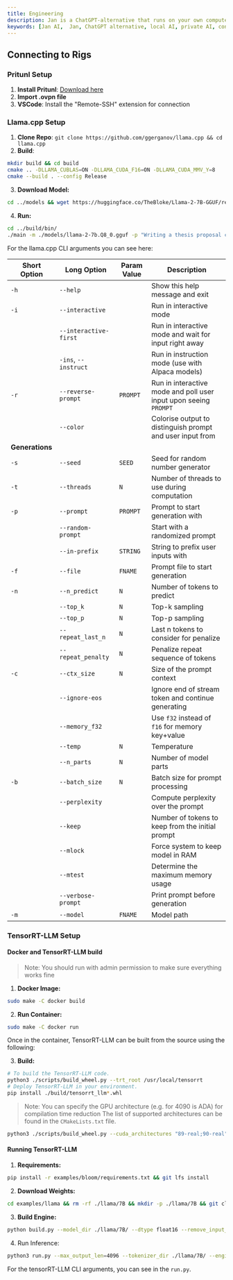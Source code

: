 ```yaml
---
title: Engineering
description: Jan is a ChatGPT-alternative that runs on your own computer, with a local API server.
keywords: [Jan AI,  Jan, ChatGPT alternative, local AI, private AI, conversational AI, no-subscription fee, large language model ]
---
```


## Connecting to Rigs

### Pritunl Setup

1. **Install Pritunl**: [Download here](https://client.pritunl.com/#install)
2. **Import .ovpn file**
3. **VSCode**: Install the "Remote-SSH" extension for connection

### Llama.cpp Setup

1. **Clone Repo**: `git clone https://github.com/ggerganov/llama.cpp && cd llama.cpp`
2. **Build**: 
```bash
mkdir build && cd build
cmake .. -DLLAMA_CUBLAS=ON -DLLAMA_CUDA_F16=ON -DLLAMA_CUDA_MMV_Y=8
cmake --build . --config Release
```
3. **Download Model:**
```bash
cd ../models && wget https://huggingface.co/TheBloke/Llama-2-7B-GGUF/resolve/main/llama-2-7b.Q8_0.gguf
```
4. **Run:**
```bash
cd ../build/bin/
./main -m ./models/llama-2-7b.Q8_0.gguf -p "Writing a thesis proposal can be done in 10 simple steps:\nStep 1:" -n 4096 -e -ngl 100 -t 48
```

For the llama.cpp CLI arguments you can see here:

| Short Option | Long Option           | Param Value | Description |
|--------------|-----------------------|-------------|-------------|
| `-h`         | `--help`              |             | Show this help message and exit |
| `-i`         | `--interactive`       |             | Run in interactive mode |
|              | `--interactive-first` |             | Run in interactive mode and wait for input right away |
|              | `-ins`, `--instruct`  |             | Run in instruction mode (use with Alpaca models) |
| `-r`         | `--reverse-prompt`    | `PROMPT`    | Run in interactive mode and poll user input upon seeing `PROMPT` |
|              | `--color`             |             | Colorise output to distinguish prompt and user input from |
|**Generations**|
| `-s`         | `--seed`              | `SEED`      | Seed for random number generator |
| `-t`         | `--threads`           | `N`         | Number of threads to use during computation |
| `-p`         | `--prompt`            | `PROMPT`    | Prompt to start generation with |
|              | `--random-prompt`     |             | Start with a randomized prompt |
|              | `--in-prefix`         | `STRING`    | String to prefix user inputs with |
| `-f`         | `--file`              | `FNAME`     | Prompt file to start generation |
| `-n`         | `--n_predict`         | `N`         | Number of tokens to predict |
|              | `--top_k`             | `N`         | Top-k sampling |
|              | `--top_p`             | `N`         | Top-p sampling |
|              | `--repeat_last_n`     | `N`         | Last n tokens to consider for penalize |
|              | `--repeat_penalty`    | `N`         | Penalize repeat sequence of tokens |
| `-c`         | `--ctx_size`          | `N`         | Size of the prompt context |
|              | `--ignore-eos`        |             | Ignore end of stream token and continue generating |
|              | `--memory_f32`        |             | Use `f32` instead of `f16` for memory key+value |
|              | `--temp`              | `N`         | Temperature |
|              | `--n_parts`           | `N`         | Number of model parts |
| `-b`         | `--batch_size`        | `N`         | Batch size for prompt processing |
|              | `--perplexity`        |             | Compute perplexity over the prompt |
|              | `--keep`              |             | Number of tokens to keep from the initial prompt |
|              | `--mlock`             |             | Force system to keep model in RAM |
|              | `--mtest`             |             | Determine the maximum memory usage |
|              | `--verbose-prompt`    |             | Print prompt before generation |
| `-m`         | `--model`             | `FNAME`     | Model path |


### TensorRT-LLM Setup
#### **Docker and TensorRT-LLM build**

> Note: You should run with admin permission to make sure everything works fine

1. **Docker Image:**
```bash
sudo make -C docker build
```
2. **Run Container:** 
```bash
sudo make -C docker run
```

Once in the container, TensorRT-LLM can be built from the source using the following:

3. **Build:**
```bash
# To build the TensorRT-LLM code.
python3 ./scripts/build_wheel.py --trt_root /usr/local/tensorrt
# Deploy TensorRT-LLM in your environment.
pip install ./build/tensorrt_llm*.whl
```

> Note: You can specify the GPU architecture (e.g. for 4090 is ADA) for compilation time reduction
> The list of supported architectures can be found in the `CMakeLists.txt` file.

```bash
python3 ./scripts/build_wheel.py --cuda_architectures "89-real;90-real"
```

#### Running TensorRT-LLM
1. **Requirements:**
```bash
pip install -r examples/bloom/requirements.txt && git lfs install
```

2. **Download Weights:**
```bash
cd examples/llama && rm -rf ./llama/7B && mkdir -p ./llama/7B && git clone https://huggingface.co/NousResearch/Llama-2-7b-hf ./llama/7B
```

3. **Build Engine:**
```bash
python build.py --model_dir ./llama/7B/ --dtype float16 --remove_input_padding --use_gpt_attention_plugin float16 --enable_context_fmha --use_gemm_plugin float16 --use_weight_only --output_dir ./llama/7B/trt_engines/weight_only/1-gpu/
```

4. Run Inference:
```bash
python3 run.py --max_output_len=4096 --tokenizer_dir ./llama/7B/ --engine_dir=./llama/7B/trt_engines/weight_only/1-gpu/ --input_text "Writing a thesis proposal can be done in 10 simple steps:\nStep 1:"
```

For the tensorRT-LLM CLI arguments, you can see in the `run.py`.